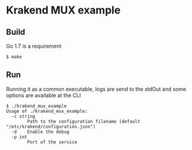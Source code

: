 Krakend MUX example
====

## Build

Go 1.7 is a requirement

	$ make

## Run

Running it as a common executable, logs are send to the stdOut and some options are available at the CLI

	$ ./krakend_mux_example
	Usage of ./krakend_mux_example:
	  -c string
	    	Path to the configuration filename (default "/etc/krakend/configuration.json")
	  -d	Enable the debug
	  -p int
	    	Port of the service
